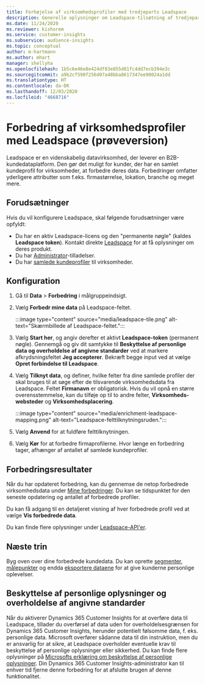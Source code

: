 ```yaml
---
title: Forhøjelse af virksomhedsprofiler med tredjeparts Leadspace
description: Generelle oplysninger om Leadspace-tilsætning af tredjepart.
ms.date: 11/24/2020
ms.reviewer: kishorem
ms.service: customer-insights
ms.subservice: audience-insights
ms.topic: conceptual
author: m-hartmann
ms.author: mhart
manager: shellyha
ms.openlocfilehash: 1b5c6e46e8e424df83e855d81fc4dd7ecb394e3c
ms.sourcegitcommit: a9b2cf598f256d07a48bba8617347ee90024a1dd
ms.translationtype: HT
ms.contentlocale: da-DK
ms.lasthandoff: 12/03/2020
ms.locfileid: "4668716"
---
```

# <a name="enrichment-of-company-profiles-with-leadspace-preview"></a>Forbedring af virksomhedsprofiler med Leadspace (prøveversion)

Leadspace er en videnskabelig datavirksomhed, der leverer en B2B-kundedataplatform. Den gør det muligt for kunder, der har en samlet kundeprofil for virksomheder, at forbedre deres data. Forbedringer omfatter yderligere attributter som f.eks. firmastørrelse, lokation, branche og meget mere.

## <a name="prerequisites"></a>Forudsætninger

Hvis du vil konfigurere Leadspace, skal følgende forudsætninger være opfyldt:

- Du har en aktiv Leadspace-licens og den "permanente nøgle" (kaldes **Leadspace token**). Kontakt direkte [Leadspace](https://www.leadspace.com/products/leadspace-on-demand/) for at få oplysninger om deres produkt.
- Du har [Administrator](permissions.md#administrator)-tilladelser.
- Du har [samlede kundeprofiler](customer-profiles.md) til virksomheder.

## <a name="configuration"></a>Konfiguration

1. Gå til **Data** > **Forbedring** i målgruppeindsigt.

1. Vælg **Forbedr mine data** på Leadspace-feltet.

   :::image type="content" source="media/leadspace-tile.png" alt-text="Skærmbillede af Leadspace-feltet.":::

1. Vælg **Start her**, og angiv derefter et aktivt **Leadspace-token** (permanent nøgle). Gennemgå og giv dit samtykke til **Beskyttelse af personlige data og overholdelse af angivne standarder** ved at markere afkrydsningsfeltet **Jeg accepterer**. Bekræft begge input ved at vælge **Opret forbindelse til Leadspace**.

1. Vælg **Tilknyt data**, og definer, hvilke felter fra dine samlede profiler der skal bruges til at søge efter de tilsvarende virksomhedsdata fra Leadspace. Feltet **Firmanavn** er obligatorisk. Hvis du vil opnå en større overensstemmelse, kan du tilføje op til to andre felter, **Virksomheds-websteder** og **Virksomhedsplacering**.

   :::image type="content" source="media/enrichment-leadspace-mapping.png" alt-text="Leadspace-felttilknytningsruden.":::
   
1. Vælg **Anvend** for at fuldføre felttilknytningen.

1. Vælg **Kør** for at forbedre firmaprofilerne. Hvor længe en forbedring tager, afhænger af antallet af samlede kundeprofiler.

## <a name="enrichment-results"></a>Forbedringsresultater

Når du har opdateret forbedring, kan du gennemse de netop forbedrede virksomhedsdata under [Mine forbedringer](enrichment-hub.md). Du kan se tidspunktet for den seneste opdatering og antallet af forbedrede profiler.

Du kan få adgang til en detaljeret visning af hver forbedrede profil ved at vælge **Vis forbedrede data**.

Du kan finde flere oplysninger under [Leadspace-API'er](https://support.leadspace.com/hc/en-us/sections/201997649-API).

## <a name="next-steps"></a>Næste trin

Byg oven over dine forbedrede kundedata. Du kan oprette [segmenter](segments.md), [målepunkter](measures.md) og endda [eksportere dataene](export-destinations.md) for at give kunderne personlige oplevelser.

## <a name="data-privacy-and-compliance"></a>Beskyttelse af personlige oplysninger og overholdelse af angivne standarder

Når du aktiverer Dynamics 365 Customer Insights for at overføre data til Leadspace, tillader du overførsel af data uden for overholdelsesgrænsen for Dynamics 365 Customer Insights, herunder potentielt følsomme data, f. eks. personlige data. Microsoft overfører sådanne data til din instruktion, men du er ansvarlig for at sikre, at Leadspace overholder eventuelle krav til beskyttelse af personlige oplysninger eller sikkerhed. Du kan finde flere oplysninger på [Microsofts erklæring om beskyttelse af personlige oplysninger](https://go.microsoft.com/fwlink/?linkid=396732).
Din Dynamics 365 Customer Insights-administrator kan til enhver tid fjerne denne forbedring for at afslutte brugen af denne funktionalitet.